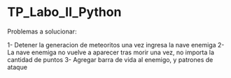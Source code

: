# TP_Labo_II_Python
Problemas a solucionar:

1- Detener la generacion de meteoritos una vez ingresa la nave enemiga
2- La nave enemiga no vuelve a aparecer tras morir una vez, no importa la cantidad de puntos
3- Agregar barra de vida al enemigo, y patrones de ataque 
